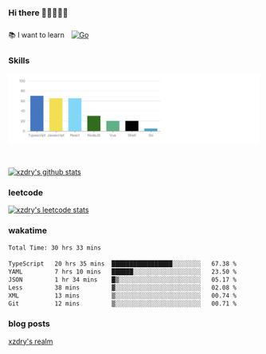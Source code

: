 ### Hi there 👋👋👋👋👋

 :books: I want to learn <a href="https://go.dev/" target="_blank"><img style="margin: 10px" src="https://profilinator.rishav.dev/skills-assets/go-original.svg" alt="Go" height="50" /></a>  

### Skills
![](img/2022-09-05-22-04-20.png)

<br />

[![xzdry's github stats](https://github-readme-stats.vercel.app/api?username=xzdry&count_private=true&show_icons=true&theme=vue)](https://github.com/xzdry)

### leetcode
[![xzdry's leetcode stats](https://leetcard.jacoblin.cool/xzdry-2?theme=light&font=Anek%20Kannada&site=cn)](https://leetcode.cn/u/xzdry-2/)

### wakatime
<!--START_SECTION:waka-->

```text
Total Time: 30 hrs 33 mins

TypeScript   20 hrs 35 mins  █████████████████░░░░░░░░   67.38 %
YAML         7 hrs 10 mins   ██████░░░░░░░░░░░░░░░░░░░   23.50 %
JSON         1 hr 34 mins    █▒░░░░░░░░░░░░░░░░░░░░░░░   05.17 %
Less         38 mins         ▓░░░░░░░░░░░░░░░░░░░░░░░░   02.08 %
XML          13 mins         ▒░░░░░░░░░░░░░░░░░░░░░░░░   00.74 %
Git          12 mins         ▒░░░░░░░░░░░░░░░░░░░░░░░░   00.71 %
```

<!--END_SECTION:waka-->

### blog posts
[xzdry's realm](https://www.justdry.net/)
